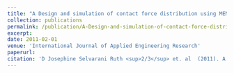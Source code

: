 ```yaml
---
title: "A Design and simulation of contact force distribution using MEMS Tactile sensor"
collection: publications
permalink: /publication/A-Design-and-simulation-of-contact-force-distribution-using-MEMS-Tactile-sensor
excerpt: 
date: 2011-02-01
venue: 'International Journal of Applied Engineering Research'
paperurl: 
citation: 'D Josephine Selvarani Ruth <sup>2/3</sup> et. al  (2011). A Design and simulation of contact force distribution using MEMS Tactile sensor; <i>International Journal of Applied Engineering Research</i>. Vol 6 No 5 .pp 625-632. 30/11-02/12.'
---
```

